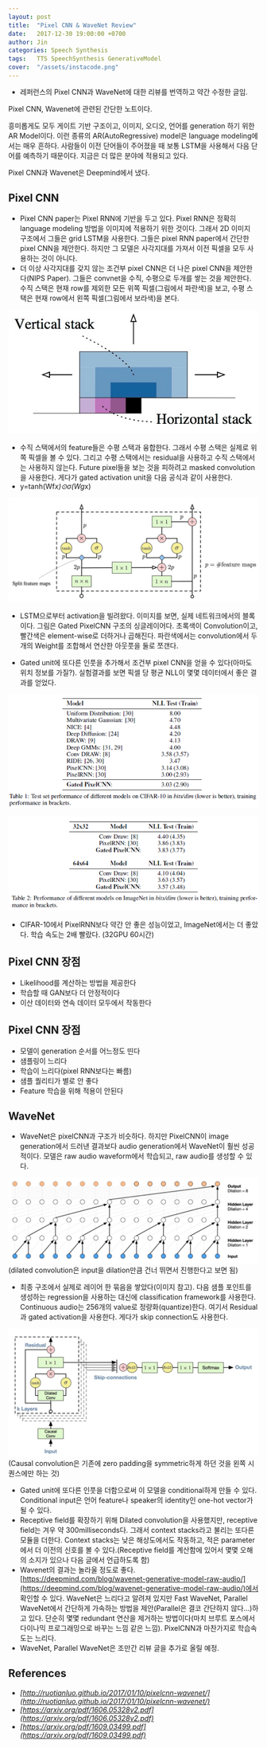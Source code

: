 ```yaml
---
layout: post
title:  "Pixel CNN & WaveNet Review"
date:   2017-12-30 19:00:00 +0700
author: Jin
categories: Speech Synthesis
tags:	TTS SpeechSynthesis GenerativeModel
cover:  "/assets/instacode.png"
---
```


+	레퍼런스의 Pixel CNN과 WaveNet에 대한 리뷰를 번역하고 약간 수정한 글임.

Pixel CNN, Wavenet에 관련된 간단한 노트이다.

흥미롭게도 모두 게이트 기반 구조이고, 이미지, 오디오, 언어를 generation 하기 위한 AR Model이다. 이런 종류의 AR(AutoRegressive) model은 language modeling에서는 매우 흔하다. 사람들이 이전 단어들이 주어졌을 때 보통 LSTM을 사용해서 다음 단어를 예측하기 때문이다. 지금은 더 많은 분야에 적용되고 있다.

Pixel CNN과 Wavenet은 Deepmind에서 냈다.

## Pixel CNN
+	Pixel CNN paper는 Pixel RNN에 기반을 두고 있다. Pixel RNN은 정확히 language modeling 방법을 이미지에 적용하기 위한 것이다. 그래서 2D 이미지 구조에서 그들은 grid LSTM을 사용한다. 그들은 pixel RNN paper에서 간단한 pixel CNN을 제안한다. 하지만 그 모델은 사각지대를 가져서 이전 픽셀을 모두 사용하는 것이 아니다.
+	더 이상 사각지대를 갖지 않는 조건부 pixel CNN은 더 나은 pixel CNN을 제안한다(NIPS Paper). 그들은 convnet을 수직, 수평으로 두개를 쌓는 것을 제안한다. 수직 스택은 현재 row를 제외한 모든 위쪽 픽셀(그림에서 파란색)을 보고, 수평 스택은 현재 row에서 왼쪽 픽셀(그림에서 보라색)을 본다.

![Screenshot Jupyter](https://raw.githubusercontent.com/yangyangii/yangyangii.github.io/master/assets/_posts/pixel_cnn_example.jpg  "pixel_cnn_example")

+	수직 스택에서의 feature들은 수평 스택과 융합한다. 그래서 수평 스택은 실제로 위쪽 픽셀을 볼 수 있다. 그리고 수평 스택에서는 residual을 사용하고 수직 스택에서는 사용하지 않는다. Future pixel들을 보는 것을 피하려고 masked convolution을 사용한다. 게다가 gated activation unit을 다음 공식과 같이 사용한다.
+	y=tanh(Wf*x)⊙σ(Wg*x)

![Screenshot Jupyter](https://raw.githubusercontent.com/yangyangii/yangyangii.github.io/master/assets/_posts/gated_pixel_cnn.jpg  "gated_pixel_cnn")

+	LSTM으로부터 activation을 빌려왔다. 이미지를 보면, 실제 네트워크에서의 블록이다. 그림은 Gated PixelCNN 구조의 싱글레이어다. 초록색이 Convolution이고, 빨간색은 element-wise로 더하거나 곱해진다. 파란색에서는 convolution에서 두개의 Weight를 조합해서 연산한 아웃풋을 둘로 쪼갠다.

+	Gated unit에 또다른 인풋을 추가해서 조건부 pixel CNN을 얻을 수 있다(아마도 위치 정보를 가질?). 실험결과를 보면 픽셀 당 평균 NLL이 몇몇 데이터에서 좋은 결과를 얻었다.

![Screenshot Jupyter](https://raw.githubusercontent.com/yangyangii/yangyangii.github.io/master/assets/_posts/pixel_cnn_result1.png  "pixel_cnn_result1")

![Screenshot Jupyter](https://raw.githubusercontent.com/yangyangii/yangyangii.github.io/master/assets/_posts/pixel_cnn_result2.png  "pixel_cnn_result2")

+	CIFAR-10에서 PixelRNN보다 약간 안 좋은 성능이었고, ImageNet에서는 더 좋았다. 학습 속도는 2배 빨랐다. (32GPU 60시간)

## Pixel CNN 장점
+	Likelihood를 계산하는 방법을 제공한다
+	학습할 때 GAN보다 더 안정적이다
+	이산 데이터와 연속 데이터 모두에서 작동한다
## Pixel CNN 장점
+	모델이 generation 순서를 어느정도 띤다
+	샘플링이 느리다
+	학습이 느리다(pixel RNN보다는 빠름)
+	샘플 퀄리티가 별로 안 좋다
+	Feature 학습을 위해 적용이 안된다

## WaveNet
+	WaveNet은 pixelCNN과 구조가 비슷하다. 하지만 PixelCNN이 image generation에서 드러낸 결과보다 audio generation에서 WaveNet이 훨씬 성공적이다. 모델은 raw audio waveform에서 학습되고, raw audio를 생성할 수 있다.

![Screenshot Jupyter](https://raw.githubusercontent.com/yangyangii/yangyangii.github.io/master/assets/_posts/dilated_causal_convolution.jpg  "dilated_causal_convolution")
(dilated convolution은 input을 dilation만큼 건너 뛰면서 진행한다고 보면 됨)

+	최종 구조에서 실제로 레이어 한 묶음을 쌓았다(이미지 참고). 다음 샘플 포인트를 생성하는 regression을 사용하는 대신에 classification framework를 사용한다. Continuous audio는 256개의 value로 정량화(quantize)한다. 여기서 Residual과 gated activation을 사용한다. 게다가 skip connection도 사용한다.

![Screenshot Jupyter](https://raw.githubusercontent.com/yangyangii/yangyangii.github.io/master/assets/_posts/wavenet_architecture.jpg  "wavenet_architecture")
(Causal convolution은 기존에 zero padding을 symmetric하게 하던 것을 왼쪽 시퀀스에만 하는 것)

+	Gated unit에 또다른 인풋을 더함으로써 이 모델을 conditional하게 만들 수 있다. Conditional input은 언어 feature나 speaker의 identity인 one-hot vector가 될 수 있다.
+	Receptive field를 확장하기 위해 Dilated convolution을 사용했지만, receptive field는 겨우 약 300milliseconds다. 그래서 context stacks라고 불리는 또다른 모듈을 더한다. Context stacks는 낮은 해상도에서도 작동하고, 적은 parameter에서 더 이전의 신호를 볼 수 있다.(Receptive field를 계산함에 있어서 몇몇 오해의 소지가 있으나 다음 글에서 언급하도록 함)
+	Wavenet의 결과는 놀라울 정도로 좋다. [https://deepmind.com/blog/wavenet-generative-model-raw-audio/](https://deepmind.com/blog/wavenet-generative-model-raw-audio/)에서 확인할 수 있다. WaveNet은 느리다고 알려져 있지만 Fast WaveNet, Parallel WaveNet에서 간단하게 가속하는 방법을 제안(Parallel은 결코 간단하지 않다...)하고 있다. 단순히 몇몇 redundant 연산을 제거하는 방법이다(마치 브루트 포스에서 다이나믹 프로그래밍으로 바꾸는 느낌 같은 느낌). PixelCNN과 마찬가지로 학습속도는 느리다.
+	WaveNet, Parallel WaveNet은 조만간 리뷰 글을 추가로 올릴 예정.


## References
+   <em>[http://ruotianluo.github.io/2017/01/10/pixelcnn-wavenet/](http://ruotianluo.github.io/2017/01/10/pixelcnn-wavenet/)</em>
+	<em>[https://arxiv.org/pdf/1606.05328v2.pdf](https://arxiv.org/pdf/1606.05328v2.pdf)</em>
+	<em>[https://arxiv.org/pdf/1609.03499.pdf](https://arxiv.org/pdf/1609.03499.pdf)</em>